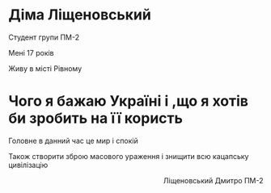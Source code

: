 <h1>Діма Ліщеновський</h1> 
<p>Студент групи ПМ-2</p>
<p>Мені 17 років</p>
<p>Живу в місті Рівному</p>
<h1>Чого я бажаю Україні і ,що я хотів би зробить на її користь</h1> 
<p>Головне в данний час це мир і спокій</p>
<p>Також створити зброю масового ураження і знищити всю кацапську цивілізацію</p>
<p align="right">Ліщеновський Дмитро ПМ-2</p>
